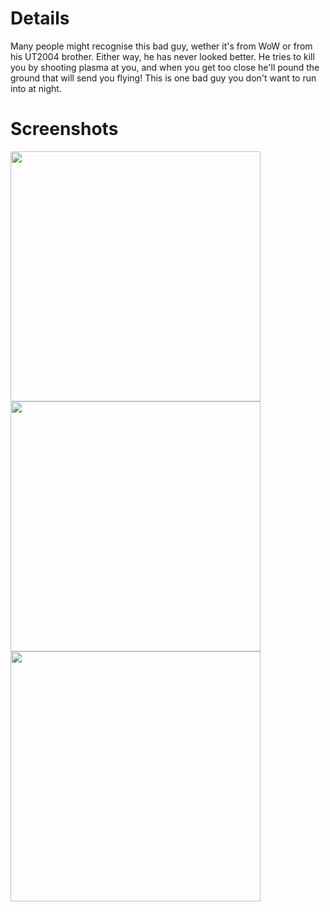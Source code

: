 # Details #

Many people might recognise this bad guy, wether it's from WoW or from his UT2004 brother. Either way, he has never looked better. He tries to kill you by shooting plasma at you, and when you get too close he'll pound the ground that will send you flying! This is one bad guy you don't want to run into at night.

# Screenshots #
<a href='http://rbttinvasion.googlecode.com/svn/trunk/Screenshots/RBTTInfernal4.jpg'>
<img src='http://rbttinvasion.googlecode.com/svn/trunk/Screenshots/RBTTInfernal4.jpg' width='400></a'>
<a href='http://rbttinvasion.googlecode.com/svn/trunk/Screenshots/RBTTInfernal5.jpg'>
<img src='http://rbttinvasion.googlecode.com/svn/trunk/Screenshots/RBTTInfernal5.jpg' width='400></a'>

<a href='http://bestgamewallpapers.com/files/world-of-warcraft/infernal.jpg'>
<img src='http://bestgamewallpapers.com/files/world-of-warcraft/infernal.jpg' width='400></a'>